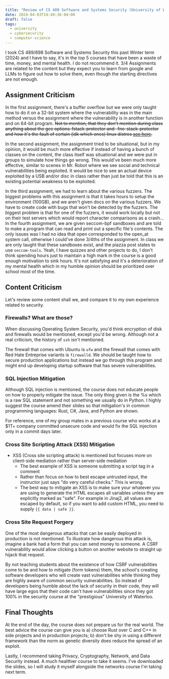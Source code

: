 ```yaml
---
title: "Review of CS 489 Software and Systems Security (University of Waterloo)"
date: 2024-04-03T14:49:36-04:00
draft: false
tags:
  - university
  - cybersecurity
  - computer-science
---
```


I took CS 489/698 Software and Systems Security this past Winter term (2024) and I have to say, it's in the top 5 courses that have been a waste of time, money, and mental health. I do not recommend it. 3/4 Assignments are related to the content but they expect you to learn from google and LLMs to figure out how to solve them, even though the starting directives are not enough.

## Assignment Criticism

In the first assignment, there's a buffer overflow but we were only taught how to do it on a 32-bit system where the vulnerability was in the main method versus the assignment where the vulnerability is in another function and on 64-bit program. ~~Not to mention, that they don't mention during class anything about the gcc options-fstack-protector and -fno-stack-protector and how it's the fault of certain (idk which ones) linux distros [see here](https://stackoverflow.com/a/10713028/7732434).~~

In the second assignment, the assignment tried to be situational, but in my opinion, it would be much more effective if instead of having a bunch of classes on the content, the class itself was situational and we were put in groups to simulate how things go wrong. This would've been much more effective, similar to scenes in Mr. Robot where we see social and technical vulnerabilities being exploited. It would be nice to see an actual device exploited by a USB and/or disc in class rather than just be told that this is an existing potential weakness to be exploited.

In the third assignment, we had to learn about the various fuzzers. The biggest problems with this assignment is that it takes hours to setup the environment (100GB), and we aren't given docs on the various fuzzers. We have to create code with bugs that won't be detected by the fuzzers. The biggest problem is that for one of the fuzzers, it would work locally but not on their test servers which would report character comparisons as a crash...
In the fourth assignment, we are given seccom-bpf sandboxes and are told to make a program that can read and print out a specific file's contents. The only issues was I had no idea that open corresponded to the open_at system call, otherwise I could've done 3/4ths of the assignment.
In class we are only taught that these sandboxes exist, and the piazza post states to use `seccom-tools`. Yeah, I have quizzes and other projects to do, I don't think spending hours just to maintain a high mark in the course is a good enough motivation to sink hours. It's not satisfying and it's a deterioration of my mental health which in my humble opinion should be prioritized over school most of the time.

## Content Criticism

Let's review some content shall we, and compare it to my own experience related to security.

### Firewalls? What are those?

When discussing Operating System Security, you'd think encryption of disk and firewalls would be mentioned, except you'd be wrong. Although not a real criticism, the history of `ssh` isn't mentioned.

The firewall that comes with Ubuntu is `ufw` and the firewall that comes with Red Hate Entreprise variants is `firewalld`. We should be taught how to secure production applications but instead we go through this program and might end up developing startup software that has severe vulnerabilities.

### SQL Injection Mitigation

Although SQL injection is mentioned, the course does not educate people on how to properly mitigate the issue. The only thing given is the %s which is a raw SQL statement and not something we usually do in Python. I highly suggest the course amend their slides so that mitigation's in common programming languages: Rust, C#, Java, and Python are shown.

For reference, one of my group mates in a previous course who works at a $1T+ company committed unsecure code and would fix the SQL injection only in a commit days later.

### Cross Site Scripting Attack (XSS) Mitigation

- XSS (Cross site scripting attack) is mentioned but focuses more on client-side mediation rather than server-side mediation
  - The best example of XSS is someone submitting a script tag in a comment
  - Rather than focus on how to best escape untrusted input, the instructor just says "do very careful checks." This is wrong.
  - The best way to mitigate an XSS is to make sure your whatever you are using to generate the HTML escapes all variables unless they are explicitly marked as "safe". For example in Jinaj2, all values are escaped by default, so if you want to add custom HTML, you need to supply `{{ data | safe }}`.

### Cross Site Request Forgery

One of the most dangerous attacks that can be easily deployed in production is not mentioned. To illustrate how dangerous this attack is, imagine a bank had a form that you can send money to someone. A CSRF vulnerability would allow clicking a button on another website to straight up hijack that request.

By not teaching students about the existence of how CSRF vulnerabilities come to be and how to mitigate (form tokens) them, the school's creating software developers who will create vast vulnerabilities while thinking they are highly aware of common security vulnerabilities. So instead of  developers being humble about the lack of security in their code, they will have large egos that their code can't have vulnerabilities since they got 100% in the security course at the "prestigious" University of Waterloo.

## Final Thoughts

At the end of the day, the course does not prepare us for the real world. The best advice the course can give you is a) choose Rust over C and C++ in side projects and in production projects; b) don't be shy in using a different framework than the norm as genetic diversity does reduce the spread of an exploit.

Lastly, I recommend taking Privacy, Cryptography, Network, and Data Security instead. A much healthier course to take it seems. I've downloaded the slides, so I will study it myself alongside the networks course I'm taking next term.

